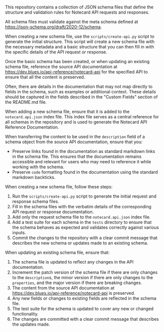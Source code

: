 This repository contains a collection of JSON schema files that define the
structure and validation rules for Notecard API requests and responses.

All schema files must validate against the meta schema defined at
https://json-schema.org/draft/2020-12/schema.

When creating a new schema file, use the `scripts/create-api.py` script to
generate the initial structure. This script will create a new schema file with
the necessary metadata and a basic structure that you can then fill in with
the specific details of the API request or response.

Once the basic schema has been created, or when updating an existing schema
file, reference the source API documentation at
https://dev.blues.io/api-reference/notecard-api for the specified API to ensure
that all the content is preserved.

Often, there are details in the documentation that may not map directly to
fields in the schema, such as examples or additional context. These details
should be captured in the fields described in the "Custom Fields" section of
the README.md file.

When adding a new schema file, ensure that it is added to the `notecard.api.json`
index file. This index file serves as a central reference for all schemas in
the repository and is used to generate the Notecard API Reference Documentation.

When transferring the content to be used in the `description` field of a schema
object from the source API documentation, ensure that you:

- Preserve links found in the documentation as standard markdown links in the
schema file. This ensures that the documentation remains accessible and
relevant for users who may need to reference it while working with the schema.
- Preserve `code` formatting found in the documentation using the standard markdown backticks.

When creating a new schema file, follow these steps:
1. Run the `scripts/create-api.py` script to generate the initial request and
   response schema files.
2. Fill in the schema files with the verbatim details of the corresponding API
   request or response documentation.
3. Add only the request schema file to the `notecard.api.json` index file.
4. Add a test suite for each schema in the `tests` directory to ensure that the
   schema behaves as expected and validates correctly against various inputs.
5. Commit the changes to the repository with a clear commit message that describes
   the new schema or updates made to an existing schema.

When updating an existing schema file, ensure that:
1. The schema file is updated to reflect any changes in the API documentation.
2. Increment the patch version of the schema file if there are only changes to
   the `description`s, the minor version if there are only changes to the
   `properties`, and the major version if there are breaking changes.
3. The content from the source API documentation at
   https://dev.blues.io/api-reference/notecard-api is preserved.
4. Any new fields or changes to existing fields are reflected in the schema file.
5. The test suite for the schema is updated to cover any new or changed functionality.
6. The changes are committed with a clear commit message that describes the updates made.
